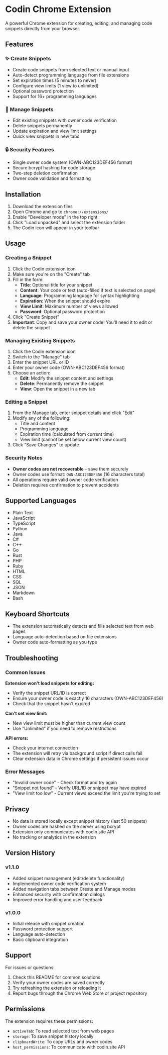 # Codin Chrome Extension

A powerful Chrome extension for creating, editing, and managing code snippets directly from your browser.

## Features

### ✨ Create Snippets
- Create code snippets from selected text or manual input
- Auto-detect programming language from file extensions
- Set expiration times (5 minutes to never)
- Configure view limits (1 view to unlimited)
- Optional password protection
- Support for 16+ programming languages

### 🔧 Manage Snippets
- Edit existing snippets with owner code verification
- Delete snippets permanently
- Update expiration and view limit settings
- Quick view snippets in new tabs

### 🔒 Security Features
- Single owner code system (OWN-ABC123DEF456 format)
- Secure bcrypt hashing for code storage
- Two-step deletion confirmation
- Owner code validation and formatting

## Installation

1. Download the extension files
2. Open Chrome and go to `chrome://extensions/`
3. Enable "Developer mode" in the top right
4. Click "Load unpacked" and select the extension folder
5. The Codin icon will appear in your toolbar

## Usage

### Creating a Snippet

1. Click the Codin extension icon
2. Make sure you're on the "Create" tab
3. Fill in the form:
   - **Title**: Optional title for your snippet
   - **Content**: Your code or text (auto-filled if text is selected on page)
   - **Language**: Programming language for syntax highlighting
   - **Expiration**: When the snippet should expire
   - **View Limit**: Maximum number of views allowed
   - **Password**: Optional password protection
4. Click "Create Snippet"
5. **Important**: Copy and save your owner code! You'll need it to edit or delete the snippet

### Managing Existing Snippets

1. Click the Codin extension icon
2. Switch to the "Manage" tab
3. Enter the snippet URL or ID
4. Enter your owner code (OWN-ABC123DEF456 format)
5. Choose an action:
   - **Edit**: Modify the snippet content and settings
   - **Delete**: Permanently remove the snippet
   - **View**: Open the snippet in a new tab

### Editing a Snippet

1. From the Manage tab, enter snippet details and click "Edit"
2. Modify any of the following:
   - Title and content
   - Programming language
   - Expiration time (calculated from current time)
   - View limit (cannot be set below current view count)
3. Click "Save Changes" to update

### Security Notes

- **Owner codes are not recoverable** - save them securely
- Owner codes use format: `OWN-ABC123DEF456` (16 characters total)
- All operations require valid owner code verification
- Deletion requires confirmation to prevent accidents

## Supported Languages

- Plain Text
- JavaScript
- TypeScript
- Python
- Java
- C#
- C++
- Go
- Rust
- PHP
- Ruby
- HTML
- CSS
- SQL
- JSON
- Markdown
- Bash

## Keyboard Shortcuts

- The extension automatically detects and fills selected text from web pages
- Language auto-detection based on file extensions
- Owner code auto-formatting as you type

## Troubleshooting

### Common Issues

**Extension won't load snippets for editing:**
- Verify the snippet URL/ID is correct
- Ensure your owner code is exactly 16 characters (OWN-ABC123DEF456)
- Check that the snippet hasn't expired

**Can't set view limit:**
- New view limit must be higher than current view count
- Use "Unlimited" if you need to remove restrictions

**API errors:**
- Check your internet connection
- The extension will retry via background script if direct calls fail
- Clear extension data in Chrome settings if persistent issues occur

### Error Messages

- "Invalid owner code" - Check format and try again
- "Snippet not found" - Verify URL/ID or snippet may have expired
- "View limit too low" - Current views exceed the limit you're trying to set

## Privacy

- No data is stored locally except snippet history (last 50 snippets)
- Owner codes are hashed on the server using bcrypt
- Extension only communicates with codin.site API
- No tracking or analytics in the extension

## Version History

### v1.1.0
- Added snippet management (edit/delete functionality)
- Implemented owner code verification system
- Added navigation tabs between Create and Manage modes
- Enhanced security with confirmation dialogs
- Improved error handling and user feedback

### v1.0.0
- Initial release with snippet creation
- Password protection support
- Language auto-detection
- Basic clipboard integration

## Support

For issues or questions:
1. Check this README for common solutions
2. Verify your owner codes are saved correctly
3. Try refreshing the extension or reloading it
4. Report bugs through the Chrome Web Store or project repository

## Permissions

The extension requires these permissions:
- `activeTab`: To read selected text from web pages
- `storage`: To save snippet history locally
- `clipboardWrite`: To copy URLs and owner codes
- `host_permissions`: To communicate with codin.site API 